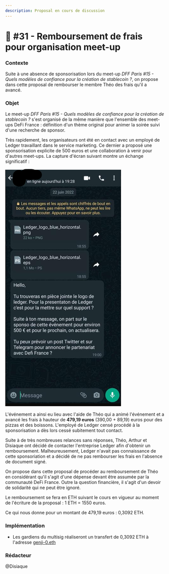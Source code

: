 ```yaml
---
description: Proposal en cours de discussion
---
```


# 💬 #31 - Remboursement de frais pour organisation meet-up

### Contexte

Suite à une absence de sponsorisation lors du meet-up _DFF Paris #15 - Quels modèles de confiance pour la création de stablecoin ?_, on propose dans cette proposal de rembourser le membre Théo des frais qu'il a avancé.

### Objet

Le meet-up _DFF Paris #15 - Quels modèles de confiance pour la création de stablecoin ?_ s'est organisé de la même manière que l'ensemble des meet-ups DeFi France : définition d'un thème original pour animer la soirée suivi d'une recherche de sponsor.

Très rapidement, les organisateurs ont été en contact avec un employé de Ledger travaillant dans le service marketing. Ce dernier a proposé une sponsorisation explicite de 500 euros et une collaboration à venir pour d'autres meet-ups. La capture d'écran suivant montre un échange significatif :

![](../.gitbook/assets/image.png)

L'événement a ainsi eu lieu avec l'aide de Théo qui a animé l'événement et a avancé les frais à hauteur de **479,19 euros** (390,00 + 89,19) euros pour des pizzas et des boissons. L'employé de Ledger censé procédé à la sponsorisation a dès lors cessé subitement tout contact.

Suite à de très nombreuses relances sans réponses, Théo, Arthur et Disiaque ont décidé de contacter l'entreprise Ledger afin d'obtenir un remboursement. Malheureusement, Ledger n'avait pas connaissance de cette sponsoriation et a décidé de ne pas rembourser les frais en l'absence de document signé.

On propose dans cette proposal de procéder au remboursement de Théo en considérant qu'il s'agit d'une dépense devant être assumée par la communauté DeFi France. Outre la question financière, il s'agit d'un devoir de solidarité qui ne peut être ignoré.

Le remboursement se fera en ETH suivant le cours en vigueur au moment de l'écriture de la proposal : 1 ETH = 1550 euros.

Ce qui nous donne pour un montant de 479,19 euros : 0,3092 ETH.

### Implémentation

* Les gardiens du multisig réaliseront un transfert de 0,3092 ETH à l'adresse [genji-0.eth](https://etherscan.io/address/0x1f09ae37d2efa0593039544b1dd0eed73d97b66f)

### Rédacteur

@Disiaque
